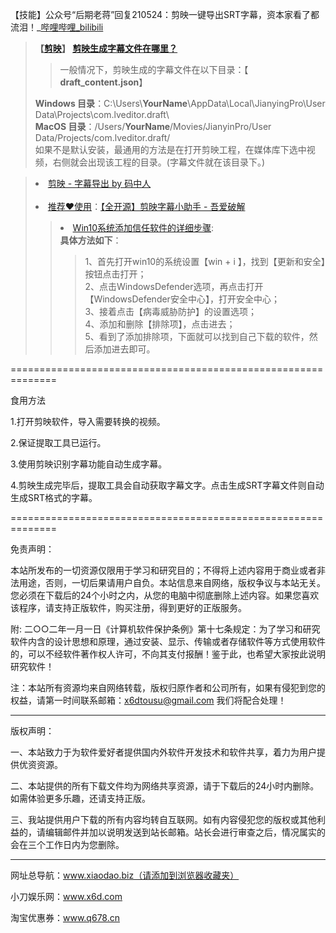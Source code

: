 【技能】公众号“后期老蒋”回复210524：剪映一键导出SRT字幕，资本家看了都流泪！_[哔哩哔哩_bilibili](https://www.bilibili.com/video/BV18B4y1F7w3)
<blockquote>
<b>  【<a target="_blank" href="https://lv.ulikecam.com/" title="剪映专业版-全能易用的桌面端剪辑软件-轻而易剪 上演大幕
				【软件简介】
				剪映专业版是一款轻而易剪的视频编辑工具，
				能够轻松对视频进行各种编辑，包括卡点、去水印，特效制作、倒放、变速等等，
				还有专业风格滤镜，精选贴纸给你的视频加点乐趣。
				【官网】https://lv.ulikecam.com/">剪映</a>】
  <a href="https://jy.mzh.ren/issues.html" target="_blank" title="常见问题 - 剪映字幕导出工具 - 码中人"/>剪映生成字幕文件在哪里？</a>
  </b><br>
<blockquote>一般情况下，剪映生成的字幕文件在以下目录：【<b> draft_content.json</b>】</blockquote>
<b>Windows 目录</b>：C:\Users\<b>YourName</b>\AppData\Local\JianyingPro\User Data\Projects\com.lveditor.draft\<br>
<b>MacOS 目录</b>：/Users/<b>YourName</b>/Movies/JianyinPro/User Data/Projects/com.lveditor.draft/<br>
如果不是默认安装，最通用的方法是在打开剪映工程，在媒体库下选中视频，右侧就会出现该工程的目录。(字幕文件就在该目录下。)
</blockquote>
<blockquote>
<li><a href="https://jy.mzh.ren/" target="_blank" title="剪映 - 字幕导出 by 码中人"/>剪映 - 字幕导出 by 码中人</a> </li><br>
<li><a href="https://github.com/taoste/Hello-World/tree/master/Tools/%E6%8A%96%E9%9F%B3(TikTok)/%E5%89%AA%E6%98%A0%E4%B8%93%E4%B8%9A%E7%89%88(%E8%A7%86%E9%A2%91%E7%BC%96%E8%BE%91)/%E3%80%90%E5%85%A8%E5%BC%80%E6%BA%90%E3%80%91%E5%89%AA%E6%98%A0%E5%AD%97%E5%B9%95%E5%B0%8F%E5%8A%A9%E6%89%8Bv2.9%E6%88%90%E5%93%81" target="_blank" title="【全开源】剪映字幕小助手（成品）"/>推荐❤使用</a>：<a href="https://www.52pojie.cn/thread-1564771-1-1.html" target="_blank" title="【全开源】剪映字幕小助手v2.9.1 - 『原创发布区』 - 吾爱破解 - LCG - LSG |安卓破解|病毒分析|www.52pojie.cn"/>【全开源】剪映字幕小助手 - 吾爱破解</a></li>
<blockquote>
<li><a href="http://www.xitongcheng.com/jiaocheng/win10_article_44447.html" target="_blank" title="Win10系统添加信任软件的详细步骤－系统城"/>Win10系统添加信任软件的详细步骤</a>:</li>
<b>具体方法如下</b>：<br>
   <blockquote>
1、首先打开win10的系统设置【win + i 】，找到【更新和安全】按钮点击打开；<br>
2、点击WindowsDefender选项，再点击打开【WindowsDefender安全中心】，打开安全中心；<br>
3、接着点击【病毒威胁防护】的设置选项；<br>
4、添加和删除【排除项】，点击进去；<br>
5、看到了添加排除项，下面就可以找到自己下载的软件，然后添加进去即可。<br>
	</blockquote>
</blockquote>
</blockquote>

==============================================================

食用方法

1.打开剪映软件，导入需要转换的视频。

2.保证提取工具已运行。

3.使用剪映识别字幕功能自动生成字幕。

4.剪映生成完毕后，提取工具会自动获取字幕文字。点击生成SRT字幕文件则自动生成SRT格式的字幕。

==============================================================

免责声明：

本站所发布的一切资源仅限用于学习和研究目的；不得将上述内容用于商业或者非法用途，否则，一切后果请用户自负。本站信息来自网络，版权争议与本站无关。您必须在下载后的24个小时之内，从您的电脑中彻底删除上述内容。如果您喜欢该程序，请支持正版软件，购买注册，得到更好的正版服务。

附: 二○○二年一月一日《计算机软件保护条例》第十七条规定：为了学习和研究软件内含的设计思想和原理，通过安装、显示、传输或者存储软件等方式使用软件的，可以不经软件著作权人许可，不向其支付报酬！鉴于此，也希望大家按此说明研究软件！

注：本站所有资源均来自网络转载，版权归原作者和公司所有，如果有侵犯到您的权益，请第一时间联系邮箱：x6dtousu@gmail.com 我们将配合处理！

----------------------------------------------------

版权声明：

一、本站致力于为软件爱好者提供国内外软件开发技术和软件共享，着力为用户提供优资资源。

二、本站提供的所有下载文件均为网络共享资源，请于下载后的24小时内删除。如需体验更多乐趣，还请支持正版。

三、我站提供用户下载的所有内容均转自互联网。如有内容侵犯您的版权或其他利益的，请编辑邮件并加以说明发送到站长邮箱。站长会进行审查之后，情况属实的会在三个工作日内为您删除。

----------------------------------------------------

网址总导航：www.xiaodao.biz（请添加到浏览器收藏夹）

小刀娱乐网：www.x6d.com

淘宝优惠券：www.q678.cn
